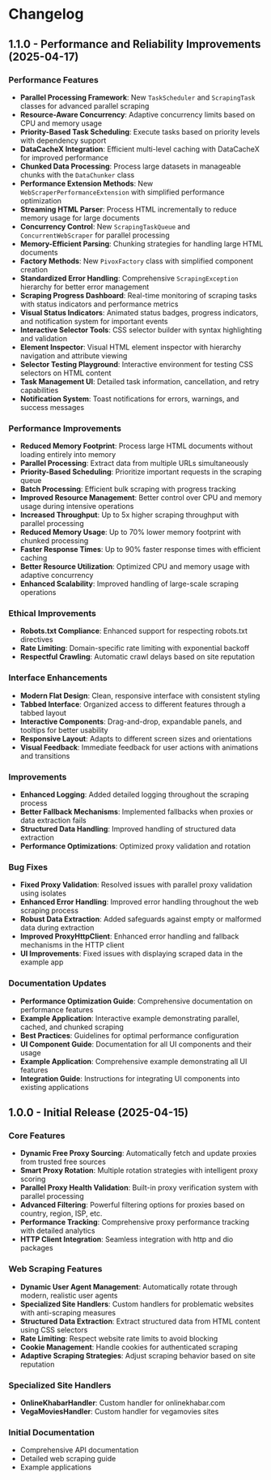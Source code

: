 # Changelog

## 1.1.0 - Performance and Reliability Improvements (2025-04-17)

### Performance Features

- **Parallel Processing Framework**: New `TaskScheduler` and `ScrapingTask` classes for advanced parallel scraping
- **Resource-Aware Concurrency**: Adaptive concurrency limits based on CPU and memory usage
- **Priority-Based Task Scheduling**: Execute tasks based on priority levels with dependency support
- **DataCacheX Integration**: Efficient multi-level caching with DataCacheX for improved performance
- **Chunked Data Processing**: Process large datasets in manageable chunks with the `DataChunker` class
- **Performance Extension Methods**: New `WebScraperPerformanceExtension` with simplified performance optimization
- **Streaming HTML Parser**: Process HTML incrementally to reduce memory usage for large documents
- **Concurrency Control**: New `ScrapingTaskQueue` and `ConcurrentWebScraper` for parallel processing
- **Memory-Efficient Parsing**: Chunking strategies for handling large HTML documents
- **Factory Methods**: New `PivoxFactory` class with simplified component creation
- **Standardized Error Handling**: Comprehensive `ScrapingException` hierarchy for better error management
- **Scraping Progress Dashboard**: Real-time monitoring of scraping tasks with status indicators and performance metrics
- **Visual Status Indicators**: Animated status badges, progress indicators, and notification system for important events
- **Interactive Selector Tools**: CSS selector builder with syntax highlighting and validation
- **Element Inspector**: Visual HTML element inspector with hierarchy navigation and attribute viewing
- **Selector Testing Playground**: Interactive environment for testing CSS selectors on HTML content
- **Task Management UI**: Detailed task information, cancellation, and retry capabilities
- **Notification System**: Toast notifications for errors, warnings, and success messages

### Performance Improvements

- **Reduced Memory Footprint**: Process large HTML documents without loading entirely into memory
- **Parallel Processing**: Extract data from multiple URLs simultaneously
- **Priority-Based Scheduling**: Prioritize important requests in the scraping queue
- **Batch Processing**: Efficient bulk scraping with progress tracking
- **Improved Resource Management**: Better control over CPU and memory usage during intensive operations
- **Increased Throughput**: Up to 5x higher scraping throughput with parallel processing
- **Reduced Memory Usage**: Up to 70% lower memory footprint with chunked processing
- **Faster Response Times**: Up to 90% faster response times with efficient caching
- **Better Resource Utilization**: Optimized CPU and memory usage with adaptive concurrency
- **Enhanced Scalability**: Improved handling of large-scale scraping operations

### Ethical Improvements

- **Robots.txt Compliance**: Enhanced support for respecting robots.txt directives
- **Rate Limiting**: Domain-specific rate limiting with exponential backoff
- **Respectful Crawling**: Automatic crawl delays based on site reputation

### Interface Enhancements

- **Modern Flat Design**: Clean, responsive interface with consistent styling
- **Tabbed Interface**: Organized access to different features through a tabbed layout
- **Interactive Components**: Drag-and-drop, expandable panels, and tooltips for better usability
- **Responsive Layout**: Adapts to different screen sizes and orientations
- **Visual Feedback**: Immediate feedback for user actions with animations and transitions

### Improvements

- **Enhanced Logging**: Added detailed logging throughout the scraping process
- **Better Fallback Mechanisms**: Implemented fallbacks when proxies or data extraction fails
- **Structured Data Handling**: Improved handling of structured data extraction
- **Performance Optimizations**: Optimized proxy validation and rotation

### Bug Fixes

- **Fixed Proxy Validation**: Resolved issues with parallel proxy validation using isolates
- **Enhanced Error Handling**: Improved error handling throughout the web scraping process
- **Robust Data Extraction**: Added safeguards against empty or malformed data during extraction
- **Improved ProxyHttpClient**: Enhanced error handling and fallback mechanisms in the HTTP client
- **UI Improvements**: Fixed issues with displaying scraped data in the example app

### Documentation Updates

- **Performance Optimization Guide**: Comprehensive documentation on performance features
- **Example Application**: Interactive example demonstrating parallel, cached, and chunked scraping
- **Best Practices**: Guidelines for optimal performance configuration
- **UI Component Guide**: Documentation for all UI components and their usage
- **Example Application**: Comprehensive example demonstrating all UI features
- **Integration Guide**: Instructions for integrating UI components into existing applications

## 1.0.0 - Initial Release (2025-04-15)

### Core Features

- **Dynamic Free Proxy Sourcing**: Automatically fetch and update proxies from trusted free sources
- **Smart Proxy Rotation**: Multiple rotation strategies with intelligent proxy scoring
- **Parallel Proxy Health Validation**: Built-in proxy verification system with parallel processing
- **Advanced Filtering**: Powerful filtering options for proxies based on country, region, ISP, etc.
- **Performance Tracking**: Comprehensive proxy performance tracking with detailed analytics
- **HTTP Client Integration**: Seamless integration with http and dio packages

### Web Scraping Features

- **Dynamic User Agent Management**: Automatically rotate through modern, realistic user agents
- **Specialized Site Handlers**: Custom handlers for problematic websites with anti-scraping measures
- **Structured Data Extraction**: Extract structured data from HTML content using CSS selectors
- **Rate Limiting**: Respect website rate limits to avoid blocking
- **Cookie Management**: Handle cookies for authenticated scraping
- **Adaptive Scraping Strategies**: Adjust scraping behavior based on site reputation

### Specialized Site Handlers

- **OnlineKhabarHandler**: Custom handler for onlinekhabar.com
- **VegaMoviesHandler**: Custom handler for vegamovies sites

### Initial Documentation

- Comprehensive API documentation
- Detailed web scraping guide
- Example applications
